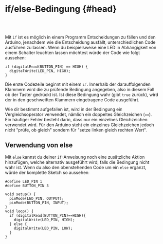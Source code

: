 # if/else-Bedingung {#head}

<div class="description"></div>
<div class="line">
    <br>
    <br>
</div>

Mit `if` ist es möglich in einem Programm Entscheidungen zu fällen und den Arduino, jenachdem wie die Entscheidung ausfällt, unterschiedlichen Code ausführen zu lassen.
Wenn du beispielsweise eine LED in Abhängigkeit von einem Schalter leuchten lassen möchtest würde der Code wie folgt aussehen:

```arduino
if (digitalRead(BUTTON_PIN) == HIGH) {
  digitalWrite(LED_PIN, HIGH);
}
```

Die erste Codezeile beginnt mit einem `if`.
Innerhalb der darauffolgenden Klammern wird die zu prüfende Bedingung angegeben, also in diesem Fall ob der Taster gedrückt ist. Ist diese Bedingung wahr (gibt `true` zurück), wird der in den geschweiften Klammern eingetragene Code ausgeführt.

Wie dir bestimmt aufgefallen ist, wird in der Bedingung ein Vergleichsoperator verwendet, nämlich ein doppeltes Gleichzeichen (`==`). Ein häufiger Fehler besteht darin, dass nur ein einzelnes Gleichzeichen verwendet wird.
Für den Arduino steht ein einzelnes Gleichzeichen jedoch nicht "prüfe, ob gleich" sondern für "setze linken gleich rechten Wert".

## Verwendung von else
Mit `else` kannst du deiner `if`-Anweisung noch eine zusätzliche Aktion hinzufügen, welche alternativ ausgeführt wird, falls die Bedingung nicht wahr ist.
Wenn du also den obenstehenden Code um ein `else` ergänzt, würde der komplette Sketch so aussehen:

```arduino
#define LED_PIN 1
#define BUTTON_PIN 3

void setup() {
  pinMode(LED_PIN, OUTPUT);
  pinMode(BUTTON_PIN, INPUT);
}
void loop() {
  if (digitalRead(BUTTON_PIN)==HIGH){
    digitalWrite(LED_PIN, HIGH);
  } else {
    digitalWrite(LED_PIN, LOW);
  }
}
```
